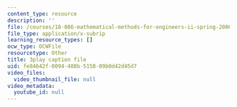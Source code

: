 ```yaml
---
content_type: resource
description: ''
file: /courses/18-086-mathematical-methods-for-engineers-ii-spring-2006/fe84642f0094408b515889b0d42d45d7_ByGXz_uHEdM.srt
file_type: application/x-subrip
learning_resource_types: []
ocw_type: OCWFile
resourcetype: Other
title: 3play caption file
uid: fe84642f-0094-408b-5158-89b0d42d45d7
video_files:
  video_thumbnail_file: null
video_metadata:
  youtube_id: null
---
```

